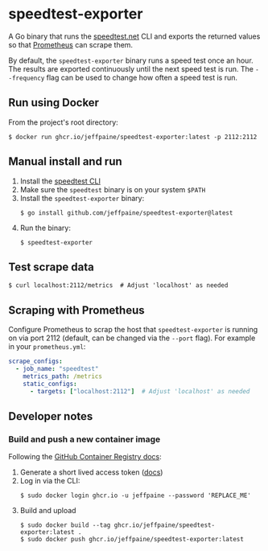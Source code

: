 # speedtest-exporter

A Go binary that runs the [speedtest.net](https://www.speedtest.net/apps/cli)
CLI and exports the returned values so that [Prometheus](https://prometheus.io/)
can scrape them.

By default, the `speedtest-exporter` binary runs a speed test once an hour. The
results are exported continuously until the next speed test is run. The
`--frequency` flag can be used to change how often a speed test is run.

## Run using Docker

From the project's root directory:

```shell
$ docker run ghcr.io/jeffpaine/speedtest-exporter:latest -p 2112:2112
```

## Manual install and run

1. Install the [speedtest CLI](https://www.speedtest.net/apps/cli)
1. Make sure the `speedtest` binary is on your system `$PATH`
1. Install the `speedtest-exporter` binary:
   ```shell
   $ go install github.com/jeffpaine/speedtest-exporter@latest
   ```
1. Run the binary:
   ```shell
   $ speedtest-exporter
   ```

## Test scrape data

```shell
$ curl localhost:2112/metrics  # Adjust 'localhost' as needed
```

## Scraping with Prometheus

Configure Prometheus to scrap the host that `speedtest-exporter` is running on
via port 2112 (default, can be changed via the `--port` flag). For example in
your `prometheus.yml`:

```yaml
scrape_configs:
  - job_name: "speedtest"
    metrics_path: /metrics
    static_configs:
      - targets: ["localhost:2112"]  # Adjust 'localhost' as needed
```

## Developer notes

### Build and push a new container image

Following the [GitHub Container Registry
docs](https://docs.github.com/en/packages/working-with-a-github-packages-registry/working-with-the-container-registry):

1. Generate a short lived access token
([docs](https://docs.github.com/en/packages/working-with-a-github-packages-registry/working-with-the-container-registry#authenticating-to-the-container-registry))
2. Log in via the CLI:
   ```shell
   $ sudo docker login ghcr.io -u jeffpaine --password 'REPLACE_ME'
   ```
3. Build and upload
   ```shell
   $ sudo docker build --tag ghcr.io/jeffpaine/speedtest-exporter:latest .
   $ sudo docker push ghcr.io/jeffpaine/speedtest-exporter:latest
   ```
